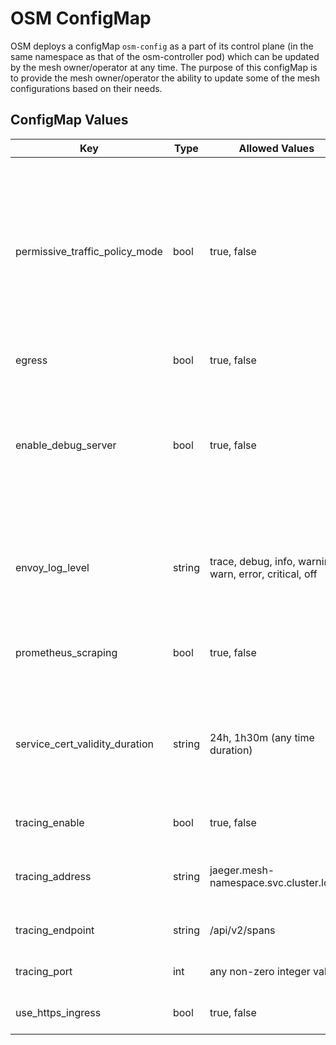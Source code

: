 # OSM ConfigMap

OSM deploys a configMap `osm-config` as a part of its control plane (in the same namespace as that of the osm-controller pod) which can be updated by the mesh owner/operator at any time. The purpose of this configMap is to provide the mesh owner/operator the ability to update some of the mesh configurations based on their needs.

## ConfigMap Values

| Key | Type | Allowed Values | Default Value | Function |
|-----|------|-----------------|---------------|----------|
| permissive_traffic_policy_mode | bool | true, false | `"false"` | Setting to `true`, enables allow-all mode in the mesh i.e. no traffic policy enforcement in the mesh. If set to `false`, enables deny-all traffic policy in mesh i.e. an `SMI Traffic Target` is necessary for services to communicate. |
| egress | bool | true, false| `"false"` | Enables egress in the mesh. |
| enable_debug_server | bool | true, false| `"true"` | Enables a debug endpoint on the osm-controller pod to list information regarding the mesh such as proxy connections, certificates, and SMI policies. |
| envoy_log_level | string | trace, debug, info, warning, warn, error, critical, off | `"error"` | Sets the logging verbosity of Envoy proxy sidecar, only applicable to newly created pods joining the mesh. |
| prometheus_scraping | bool | true, false | `"false"` | Enables Prometheus metrics scraping on sidecar proxies. |
| service_cert_validity_duration | string | 24h, 1h30m (any time duration) | `"24h"` | Sets the service certificatevalidity duration, represented as a sequence of decimal numbers each with optional fraction and a unit suffix. |
| tracing_enable | bool | true, false | `"true"` | Enables Jaeger tracing for the mesh. |
| tracing_address | string | jaeger.mesh-namespace.svc.cluster.local | `jaeger.osm-system.svc.cluster.local` | Addess of the Jaeger deployment, if tracing is enabled. |
| tracing_endpoint | string | /api/v2/spans | /api/v2/spans | Endpoint for tracing data, if tracing enabled. |
| tracing_port| int | any non-zero integer value | `"9411"` | Port on which tracing is enabled. |
| use_https_ingress | bool | true, false | `"false"`| Enables HTTPS ingress on the mesh. |
